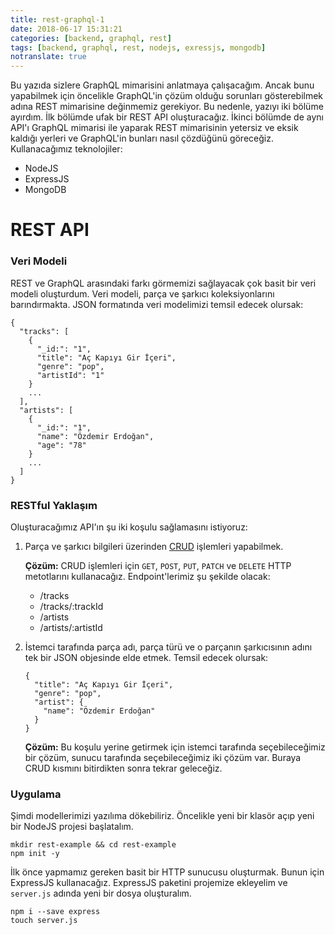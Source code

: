 ```yaml
---
title: rest-graphql-1
date: 2018-06-17 15:31:21
categories: [backend, graphql, rest]
tags: [backend, graphql, rest, nodejs, exressjs, mongodb]
notranslate: true
---
```


Bu yazıda sizlere GraphQL mimarisini anlatmaya çalışacağım.
Ancak bunu yapabilmek için öncelikle GraphQL'in çözüm olduğu 
sorunları gösterebilmek adına REST mimarisine değinmemiz gerekiyor.
Bu nedenle, yazıyı iki bölüme ayırdım. İlk bölümde ufak bir REST API
oluşturacağız. İkinci bölümde de aynı API'ı GraphQL mimarisi ile 
yaparak REST mimarisinin yetersiz ve eksik kaldığı yerleri ve
GraphQL'in bunları nasıl çözdüğünü göreceğiz. Kullanacağımız teknolojiler:

- NodeJS
- ExpressJS
- MongoDB

# REST API

### Veri Modeli

REST ve GraphQL arasındaki farkı görmemizi sağlayacak çok basit
bir veri modeli oluşturdum. Veri modeli, parça ve şarkıcı koleksiyonlarını
barındırmakta. JSON formatında veri modelimizi temsil edecek olursak:
```
{ 
  "tracks": [
    {
      "_id:": "1",
      "title": "Aç Kapıyı Gir İçeri",
      "genre": "pop",
      "artistId": "1"
    }
    ...
  ],
  "artists": [
    {
      "_id:": "1",
      "name": "Özdemir Erdoğan",
      "age": "78"
    }
    ...
  ]
}
```

### RESTful Yaklaşım
Oluşturacağımız API'ın şu iki koşulu sağlamasını istiyoruz:

1. Parça ve şarkıcı bilgileri üzerinden [CRUD] işlemleri yapabilmek.

    **Çözüm:** CRUD işlemleri için `GET`, `POST`, `PUT`, `PATCH` ve `DELETE` HTTP metotlarını kullanacağız.
    Endpoint'lerimiz şu şekilde olacak:
    - /tracks
    - /tracks/:trackId
    - /artists
    - /artists/:artistId
   
2. İstemci tarafında parça adı, parça türü ve o parçanın şarkıcısının adını tek bir JSON objesinde elde etmek.
Temsil edecek olursak:
    ```
    {
      "title": "Aç Kapıyı Gir İçeri",
      "genre": "pop",
      "artist": {
        "name": "Özdemir Erdoğan"
      }
    }
    ```
    **Çözüm:** Bu koşulu yerine getirmek için istemci tarafında seçebileceğimiz bir çözüm, sunucu tarafında
    seçebileceğimiz iki çözüm var. Buraya CRUD kısmını bitirdikten sonra tekrar geleceğiz.

### Uygulama

Şimdi modellerimizi yazılıma dökebiliriz. Öncelikle yeni bir klasör açıp
yeni bir NodeJS projesi başlatalım.

```
mkdir rest-example && cd rest-example
npm init -y
```

İlk önce yapmamız gereken basit bir HTTP sunucusu oluşturmak. Bunun için
ExpressJS kullanacağız. ExpressJS paketini projemize ekleyelim ve 
`server.js` adında yeni bir dosya oluşturalım.

```
npm i --save express
touch server.js
```

[CRUD]: https://en.wikipedi0.org/wiki/Create,_read,_update_and_delete

